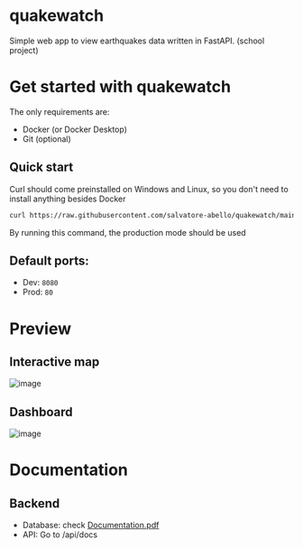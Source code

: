 # quakewatch

Simple web app to view earthquakes data written in FastAPI.
(school project)

# Get started with quakewatch
The only requirements are:
 - Docker (or Docker Desktop)
 - Git (optional)

## Quick start
Curl should come preinstalled on Windows and Linux, so you don't need to install anything besides Docker
```sh
curl https://raw.githubusercontent.com/salvatore-abello/quakewatch/main/run.sh | bash
```

By running this command, the production mode should be used
## Default ports:
 - Dev: `8080`
 - Prod: `80`

# Preview
## Interactive map
![image](https://github.com/salvatore-abello/quakewatch/assets/107145304/eaef8300-3216-4354-997e-292ec780d8b7)

## Dashboard
![image](https://github.com/salvatore-abello/quakewatch/assets/107145304/7b3c57a7-27d6-476c-bff6-5290ebd66eb7)

# Documentation

## Backend
 - Database: check [Documentation.pdf](Documentation.pdf)
 - API: Go to /api/docs
